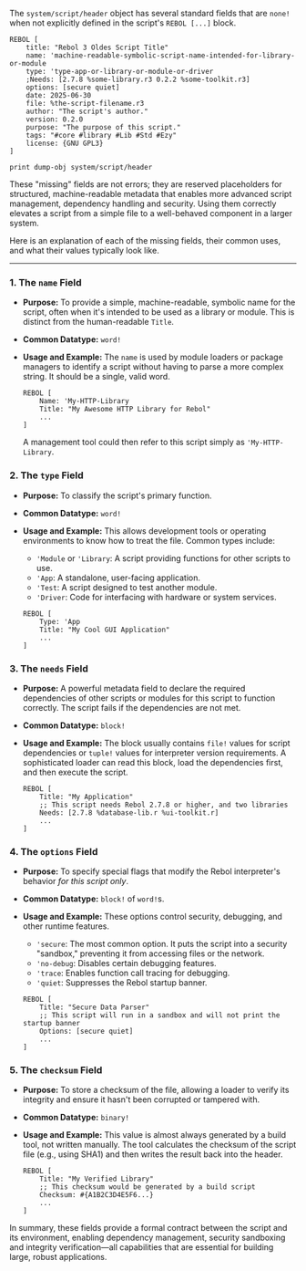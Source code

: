 The `system/script/header` object has several standard fields that are `none!` when not explicitly defined in the script's `REBOL [...]` block.

```
REBOL [
	title: "Rebol 3 Oldes Script Title"
	name: 'machine-readable-symbolic-script-name-intended-for-library-or-module
	type: 'type-app-or-library-or-module-or-driver
	;Needs: [2.7.8 %some-library.r3 0.2.2 %some-toolkit.r3]
	options: [secure quiet]
	date: 2025-06-30
	file: %the-script-filename.r3
	author: "The script's author."
	version: 0.2.0
	purpose: "The purpose of this script."
	tags: "#core #library #Lib #Std #Ezy"
	license: {GNU GPL3}
]

print dump-obj system/script/header
```

These "missing" fields are not errors; they are reserved placeholders for structured, machine-readable metadata that enables more advanced script management, dependency handling and security. 
Using them correctly elevates a script from a simple file to a well-behaved component in a larger system.

Here is an explanation of each of the missing fields, their common uses, and what their values typically look like.

---

### **1. The `name` Field**

*   **Purpose:** To provide a simple, machine-readable, symbolic name for the script, often when it's intended to be used as a library or module. This is distinct from the human-readable `Title`.
*   **Common Datatype:** `word!`
*   **Usage and Example:** The `name` is used by module loaders or package managers to identify a script without having to parse a more complex string. It should be a single, valid word.

    ```rebol
    REBOL [
        Name: 'My-HTTP-Library
        Title: "My Awesome HTTP Library for Rebol"
        ...
    ]
    ```
    A management tool could then refer to this script simply as `'My-HTTP-Library`.

### **2. The `type` Field**

*   **Purpose:** To classify the script's primary function.
*   **Common Datatype:** `word!`
*   **Usage and Example:** This allows development tools or operating environments to know how to treat the file. Common types include:
    *   `'Module` or `'Library`: A script providing functions for other scripts to use.
    *   `'App`: A standalone, user-facing application.
    *   `'Test`: A script designed to test another module.
    *   `'Driver`: Code for interfacing with hardware or system services.

    ```rebol
    REBOL [
        Type: 'App
        Title: "My Cool GUI Application"
        ...
    ]
    ```

### **3. The `needs` Field**

*   **Purpose:** A powerful metadata field to declare the required dependencies of other scripts or modules for this script to function correctly.  The script fails if the dependencies are not met.
*   **Common Datatype:** `block!`
*   **Usage and Example:** The block usually contains `file!` values for script dependencies or `tuple!` values for interpreter version requirements. A sophisticated loader can read this block, load the dependencies first, and then execute the script.

    ```rebol
    REBOL [
        Title: "My Application"
        ;; This script needs Rebol 2.7.8 or higher, and two libraries
        Needs: [2.7.8 %database-lib.r %ui-toolkit.r]
        ...
    ]
    ```

### **4. The `options` Field**

*   **Purpose:** To specify special flags that modify the Rebol interpreter's behavior *for this script only*.
*   **Common Datatype:** `block!` of `word!`s.
*   **Usage and Example:** These options control security, debugging, and other runtime features.
    *   `'secure`: The most common option. It puts the script into a security "sandbox," preventing it from accessing files or the network.
    *   `'no-debug`: Disables certain debugging features.
    *   `'trace`: Enables function call tracing for debugging.
    *   `'quiet`: Suppresses the Rebol startup banner.

    ```rebol
    REBOL [
        Title: "Secure Data Parser"
        ;; This script will run in a sandbox and will not print the startup banner
        Options: [secure quiet]
        ...
    ]
    ```

### **5. The `checksum` Field**

*   **Purpose:** To store a checksum of the file, allowing a loader to verify its integrity and ensure it hasn't been corrupted or tampered with.
*   **Common Datatype:** `binary!`
*   **Usage and Example:** This value is almost always generated by a build tool, not written manually. The tool calculates the checksum of the script file (e.g., using SHA1) and then writes the result back into the header.

    ```rebol
    REBOL [
        Title: "My Verified Library"
        ;; This checksum would be generated by a build script
        Checksum: #{A1B2C3D4E5F6...}
        ...
    ]
    ```

In summary, these fields provide a formal contract between the script and its environment, enabling dependency management, security sandboxing
and integrity verification—all capabilities that are essential for building large, robust applications.
